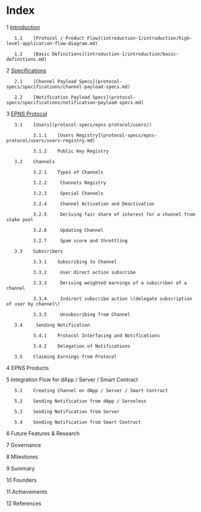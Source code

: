 # Index

1    [Introduction](introduction-1/introduction/)

       1.1    [Protocol / Product Flow](introduction-1/introduction/high-level-application-flow-diagram.md)

       1.2    [Basic Definitions](introduction-1/introduction/basic-definitions.md)

2    [Specifications](protocol-specs/specifications/)

       2.1    [Channel Payload Specs](protocol-specs/specifications/channel-payload-specs.md)

       2.2    [Notification Payload Specs](protocol-specs/specifications/notification-payload-specs.md)

3    [EPNS Protocol](protocol-specs/epns-protocol/)

       3.1    [Users](protocol-specs/epns-protocol/users/)

              3.1.1    [Users Registry](protocol-specs/epns-protocol/users/users-registry.md)

              3.1.2    Public Key Registry

       3.2    Channels

              3.2.1    Types of Channels

              3.2.2     Channels Registry

              3.2.3     Special Channels

              3.2.4     Channel Activation and Deactivation

              3.2.5     Deriving fair share of interest for a channel from stake pool

              3.2.6     Updating Channel

              3.2.7     Spam score and throttling

       3.3    Subscribers

              3.3.1    Subscribing to Channel

              3.3.2     User direct action subscribe

              3.3.3     Deriving weighted earnings of a subscriber of a channel

              3.3.4     Indirect subscribe action \(delegate subscription of user by channel\)

              3.3.5     Unsubscribing from Channel

       3.4     Sending Notification

              3.4.1    Protocol Interfacing and Notifications

              3.4.2    Delegation of Notifications

       3.5    Claiming Earnings from Protocol

4    EPNS Products

5    Integration Flow for dApp / Server / Smart Contract

       5.1    Creating Channel on dApp / Server / Smart Contract

       5.2    Sending Notification from dApp / Serveless

       5.3    Sending Notification from Server

       5.4    Sending Notification from Smart Contract

6    Future Features & Research

7    Governance

8     Milestones

9    Summary

10    Founders

11    Achievements

12    References



